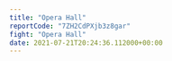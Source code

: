 ```yaml
---
title: "Opera Hall"
reportCode: "7ZH2CdPXjb3z8gar"
fight: "Opera Hall"
date: 2021-07-21T20:24:36.112000+00:00
---
```

